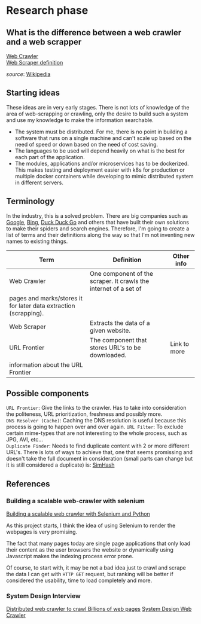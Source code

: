 # Research phase

## What is the difference between a web crawler and a web scrapper

[Web Crawler](https://en.wikipedia.org/wiki/Web_crawler)  
[Web Scraper definition](https://en.wikipedia.org/wiki/Web_scraping)  
  
*source*: [Wikipedia](https://en.wikipedia.org/)

## Starting ideas

These ideas are in very early stages. There is not lots of knowledge of the area
of web-scrapping or crawling, only the desire to build such a system and use my
knowledge to make the information searchable.

- The system must be distributed. For me, there is no point in building a
software that runs on a single machine and can't scale up based on the need of
speed or down based on the need of cost saving.
- The languages to be used will depend heavily on what is the best for each part
of the application.
- The modules, applications and/or microservices has to be dockerized.
This makes testing and deployment easier with k8s
for production or multiple docker containers while developing to mimic
distributed system in different servers.

## Terminology

In the industry, this is a solved problem. There are big companies such as
[Google](https://google.com), [Bing](https://bing.com),
[Duck Duck Go](https://duckduckgo.com) and others that have built their own
solutions to make their spiders and search engines.
Therefore, I'm going to create a list of terms and their definitions along the
way so that I'm not inventing new names to existing things.

|Term |Definition  | Other info |
| --- | --- | --- |
|Web Crawler|One component of the scraper. It crawls the internet of a set of
pages and marks/stores it for later data extraction (scrapping).|  |
|Web Scraper|Extracts the data of a given website.||
|URL Frontier|The component that stores URL's to be downloaded.|Link to more
information about the URL Frontier|

## Possible components

`URL Frontier`: Give the links to the crawler. Has to take into consideration
the politeness, URL prioritization, freshness and possibly more.  
`DNS Resolver (Cache)`: Caching the DNS resolution is useful because this
process is going to happen over and over again.
`URL Filter`: To exclude certain mime-types that are not interesting to the
whole process, such as JPG, AVI, etc...  
`Duplicate Finder`: Needs to find duplicate content with 2 or more different
URL's. There is lots of ways to
achieve that, one that seems promissing and doesn't take the full document in
consideration (small parts can change but it is still considered a duplicate)
is: [SimHash](https://en.wikipedia.org/wiki/SimHash)

## References

### Building a scalable web-crawler with selenium

[Building a scalable web crawler with Selenium and Python](https://towardsdatascience.com/build-a-scalable-web-crawler-with-selenium-and-pyhton-9c0c23e3ebe5)  

As this project starts, I think the idea of using Selenium to render the
webpages is very promising.  

The fact that many pages today are single page applications that only load
their content as the user browsers the website or dynamically using Javascript
makes the indexing process error prone.  

Of course, to start with, it may be not a bad idea just to crawl and scrape the
data I can get with `HTTP GET` request, but ranking will be better if
considered the usability, time to load completely and more.  

### System Design Interview

[Distributed web crawler to crawl Billions of web pages](https://www.youtube.com/watch?v=BKZxZwUgL3Y)
[System Design Web Crawler](https://siddarthkanted.wordpress.com/2020/08/16/system-design-web-crawler/)

